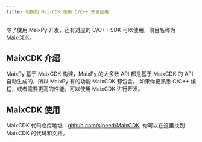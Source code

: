 ```yaml
---
title: 切换到 MaixCDK 使用 C/C++ 开发应用
---
```


除了使用 MaixPy 开发，还有对应的 C/C++ SDK 可以使用，项目名称为 [MaixCDK](https://github.com/sipeed/MaixCDK)。

## MaixCDK 介绍

MaixPy 基于 MaixCDK 构建，MaixPy 的大多数 API 都是基于 MaixCDK 的 API 自动生成的，所以 MaixPy 有的功能 MaixCDK 都包含。
如果你更熟悉 C/C++ 编程，或者需要更高的性能，可以使用 MaixCDK 进行开发。


## MaixCDK 使用

MaixCDK 代码仓库地址：[github.com/sipeed/MaixCDK](https://github.com/sipeed/MaixCDK), 你可以在这里找到 MaixCDK 的代码和文档。



